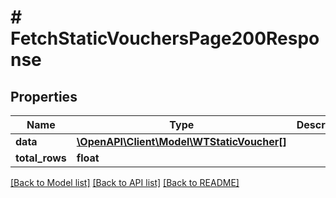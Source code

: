 # # FetchStaticVouchersPage200Response

## Properties

Name | Type | Description | Notes
------------ | ------------- | ------------- | -------------
**data** | [**\OpenAPI\Client\Model\WTStaticVoucher[]**](WTStaticVoucher.md) |  |
**total_rows** | **float** |  |

[[Back to Model list]](../../README.md#models) [[Back to API list]](../../README.md#endpoints) [[Back to README]](../../README.md)
